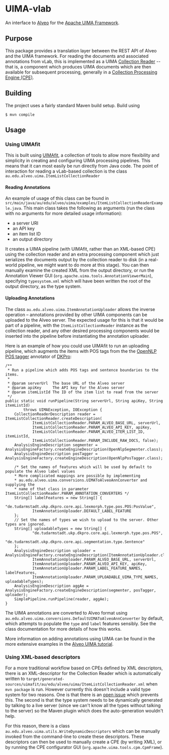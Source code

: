 # UIMA-vlab

An interface to [Alveo][alv] for the [Apache UIMA Framework][uima].

[alv]: http://alveo.edu.au/
[uima]: http://uima.apache.org/

## Purpose

This package provides a translation layer between the REST API of Alveo and the UIMA framework. For reading the documents and associated annotations from vLab, this is implemented as a UIMA [Collection Reader][uimacr] -- that is, a component which produces UIMA documents which are then available for subsequent processing, generally in a [Collection Processing Engine (CPE)][uimacpe].

[uimacr]: http://uima.apache.org/d/uimaj-2.4.2/tutorials_and_users_guides.html#ugr.tug.cpe.collection_reader.developing
[uimacpe]: http://uima.apache.org/d/uimaj-2.4.2/tutorials_and_users_guides.html#ugr.tug.cpe

## Building

The project uses a fairly standard Maven build setup. Build using

    $ mvn compile


## Usage

### Using UIMAfit


This is built using [UIMAfit][uimafit], a collection of tools to allow more flexibility and simplicity in creating and configuring UIMA processing pipelines. This means that it can most easily be run directly from Java code. The point of interaction for reading a vLab-based collection is the class `au.edu.alveo.uima.ItemListCollectionReader`

[uimafit]: http://uima.apache.org/uimafit.html

#### Reading Annotations

An example of usage of this class can be found in `src/main/java/au/edu/alveo/uima/examples/ItemListCollectionReaderExample.java`. This main class takes the following as arguments (run the class with no arguments for more detailed usage information):

  * a server URI
  * an API key
  * an item list ID
  * an output directory

It creates a UIMA pipeline (with UIMAfit, rather than an XML-based CPE) using the collection reader and an extra processing component which just serializes the documents output by the collection reader to disk (in a real-world pipeline, we might want to do more at this stage). You can then manually examine the created XML from the output directory, or run the Annotation Viewer GUI (`org.apache.uima.tools.AnnotationViewerMain`), specifying  `typesystem.xml` which will have been written the root of the output directory, as the type system.

#### Uploading Annotations

The class `au.edu.alveo.uima.ItemAnnotationUploader` allows the inverse operation – annotations provided by other UIMA components can be uploaded to the Alveo server. The expected usage for this is that it would be part of a pipeline, with the `ItemListCollectionReader` instance as the collection reader, and any other desired processing components would be inserted into the pipeline before instantiating the annotation uploader.

Here is an example of how you could use UIMAfit to run an uploading pipeline, which augments the items with POS tags from the  the [OpenNLP POS tagger][onlppos] annotator of [DKPro][dkpro]:

[onlppos]: http://dkpro-core-asl.googlecode.com/svn/de.tudarmstadt.ukp.dkpro.core-asl/tags/latest-release/apidocs/de/tudarmstadt/ukp/dkpro/core/opennlp/OpenNlpPosTagger.html
[DKPro]: https://code.google.com/p/dkpro-core-asl/

	/**
	 * Run a pipeline which adds POS tags and sentence boundaries to the items.
	 *
	 * @param serverUrl  The base URL of the Alveo server
	 * @param apiKey     The API key for the Alveo server
	 * @param itemListId The ID of the item list to read from the server
	 */
	public static void runPipeline(String serverUrl, String apiKey, String itemListId)
			throws UIMAException, IOException {
		CollectionReaderDescription reader = ItemListCollectionReader.createDescription(
				ItemListCollectionReader.PARAM_ALVEO_BASE_URL, serverUrl,
				ItemListCollectionReader.PARAM_ALVEO_API_KEY, apiKey,
				ItemListCollectionReader.PARAM_ALVEO_ITEM_LIST_ID, itemListId,
				ItemListCollectionReader.PARAM_INCLUDE_RAW_DOCS, false);
		AnalysisEngineDescription segmenter = AnalysisEngineFactory.createEngineDescription(OpenNlpSegmenter.class);
		AnalysisEngineDescription posTagger = AnalysisEngineFactory.createEngineDescription(OpenNlpPosTagger.class);

        /* Set the names of features which will be used by default to populate the Alveo label values
        * More complicated mappings are possible by implementing
        * au.edu.alveo.uima.conversions.UIMAToAlveoAnnConverter and supplying the
        * name of that class in parameter ItemListCollectionReader.PARAM_ANNOTATION_CONVERTERS */
		String[] labelFeatures = new String[] {
				"de.tudarmstadt.ukp.dkpro.core.api.lexmorph.type.pos.POS:PosValue",
				ItemAnnotationUploader.DEFAULT_LABEL_FEATURE
		};
		// Set the names of types we wish to upload to the server. Other types are ignored.
		String[] uploadableTypes = new String[] {
				"de.tudarmstadt.ukp.dkpro.core.api.lexmorph.type.pos.POS",
				"de.tudarmstadt.ukp.dkpro.core.api.segmentation.type.Sentence"
		};
		AnalysisEngineDescription uploader = AnalysisEngineFactory.createEngineDescription(ItemAnnotationUploader.class,
				ItemAnnotationUploader.PARAM_ALVEO_BASE_URL, serverUrl,
				ItemAnnotationUploader.PARAM_ALVEO_API_KEY, apiKey,
				ItemAnnotationUploader.PARAM_LABEL_FEATURE_NAMES, labelFeatures,
				ItemAnnotationUploader.PARAM_UPLOADABLE_UIMA_TYPE_NAMES, uploadableTypes);
		AnalysisEngineDescription aggAe = AnalysisEngineFactory.createEngineDescription(segmenter, posTagger, uploader);
		SimplePipeline.runPipeline(reader, aggAe);
	}

The UIMA annotations are converted to Alveo format using `au.edu.alveo.uima.conversions.DefaultUIMAToAlveoAnnConverter`
by default, which attempts to populate the `type` and `label` features sensibly. See the class documentation for more
details of how this works.

More information on adding annotations using UIMA can be found in the more extensive examples in the [Alveo UIMA tutorial][aut].

[aut]: https://bitbucket.org/andymackinlay/alveo-uima-tutorial

### Using XML-based descriptors

For a more traditional workflow based on CPEs defined by XML descriptors, there is an XML-descriptor for the Collection Reader which is automatically written to `target/generated-sources/uimafit/au/edu/alveo/uima/ItemListCollectionReader.xml` when `mvn package` is run. However currently this doesn't include a valid type system for two reasons. One is that there is an [open issue][uimafit-ts-issue] which prevents this. The second is that the type system needs to be dynamically generated by talking to a live server (since we can't know all the types without talking to the server) so the Maven plugin which does the auto-generation wouldn't help.

For this reason, there is a class  `au.edu.alveo.uima.utils.WriteDynamicDescriptors` which can be manually invoked from the command-line to create these descriptors. These descriptors can then be used to manually create a CPE (by writing XML), or by running the CPE configurator GUI (`org.apache.uima.tools.cpm.CpmFrame`).

[uimafit-ts-issue]: https://issues.apache.org/jira/browse/UIMA-3346